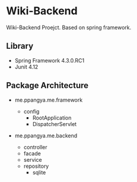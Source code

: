 # Wiki-Backend

Wiki-Backend Proejct. Based on spring framework.

## Library

* Spring Framework 4.3.0.RC1
* Junit 4.12

## Package Architecture

* me.ppangya.me.framework
  * config
    * RootApplication
    * DispatcherServlet

* me.ppangya.me.backend
  * controller
  * facade
  * service
  * repository
    * sqlite
